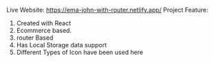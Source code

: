 Live Website: https://ema-john-with-router.netlify.app/
Project Feature:
1. Created with React
2. Ecommerce based.
3. router Based
4. Has Local Storage data support
5. Different Types of Icon have been used here 
